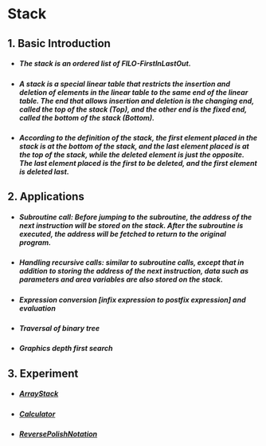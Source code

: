 # Stack

## 1. Basic Introduction

 - ##### The stack is an ordered list of FILO-FirstInLastOut.

 - ##### A stack is a special linear table that restricts the insertion and deletion of elements in the linear table to the same end of the linear table. The end that allows insertion and deletion is the changing end, called the top of the stack (Top), and the other end is the fixed end, called the bottom of the stack (Bottom).

 - ##### According to the definition of the stack, the first element placed in the stack is at the bottom of the stack, and the last element placed is at the top of the stack, while the deleted element is just the opposite. The last element placed is the first to be deleted, and the first element is deleted last.

## 2. Applications

 - ##### Subroutine call: Before jumping to the subroutine, the address of the next instruction will be stored on the stack. After the subroutine is executed, the address will be fetched to return to the original program.

 - ##### Handling recursive calls: similar to subroutine calls, except that in addition to storing the address of the next instruction, data such as parameters and area variables are also stored on the stack.

 - ##### Expression conversion [infix expression to postfix expression] and evaluation

 - ##### Traversal of binary tree

 - ##### Graphics depth first search

## 3. Experiment

 - ##### [ArrayStack](https://github.com/CrazyCatZhang/Algorithms/tree/master/Algorithms%26Datastructures/Datastructures/src/com/catzhang/stack/arraystack)

 - ##### [Calculator](https://github.com/CrazyCatZhang/Algorithms/tree/master/Algorithms%26Datastructures/Datastructures/src/com/catzhang/stack/calculator)

 - ##### [ReversePolishNotation](https://github.com/CrazyCatZhang/Algorithms/tree/master/Algorithms%26Datastructures/Datastructures/src/com/catzhang/stack/reversepolishnotation)





